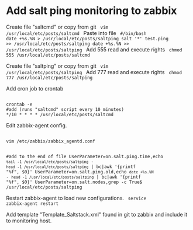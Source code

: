Add salt ping monitoring to zabbix
==================================

Create file "saltcmd" or copy from git
<code>
vim /usr/local/etc/posts/saltcmd
</code>
Paste into file
<code>
#/bin/bash
date +%s.%N > /usr/local/etc/posts/saltping
salt '*' test.ping >> /usr/local/etc/posts/saltping
date +%s.%N >> /usr/local/etc/posts/saltping
</code>
Add 555 read and execute rights
<code>
chmod 555 /usr/local/etc/posts/saltcmd
</code>

Create file "saltping" or copy from git
<code>
vim /usr/local/etc/posts/saltping
</code>
Add 777 read and execute rights
<code>
chmod 777 /usr/local/etc/posts/saltping
</code>

Add cron job to crontab

<code>
crontab -e
#add (runs "saltcmd" script every 10 minutes)
*/10 * * * * /usr/local/etc/posts/saltcmd
</code>

Edit zabbix-agent config.

<code>
vim /etc/zabbix/zabbix_agentd.conf

#add to the end of file
UserParameter=on.salt.ping.time,echo `tail -1 /usr/local/etc/posts/saltping` - `head -1 /usr/local/etc/posts/saltping` | bc|awk '{printf "%f", $0}'
UserParameter=on.salt.ping.old,echo `date +%s.%N` - `head -1 /usr/local/etc/posts/saltping` | bc|awk '{printf "%f", $0}'
UserParameter=on.salt.nodes,grep -c True$ /usr/local/etc/posts/saltping
</code>

Restart zabbix-agent to load new configurations.
<code>
service zabbix-agent restart
</code>

Add template "Template_Saltstack.xml" found in git to zabbix and include it to monitoring host.

